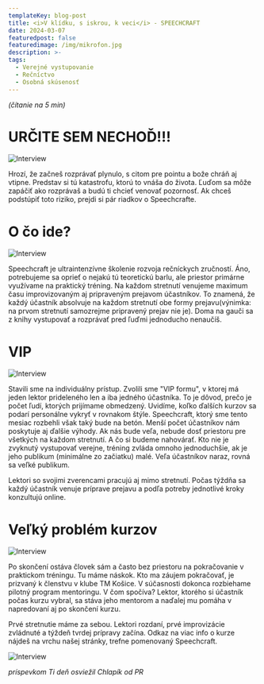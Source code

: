 ```yaml
---
templateKey: blog-post
title: <i>V klídku, s iskrou, k veci</i> - SPEECHCRAFT
date: 2024-03-07
featuredpost: false
featuredimage: /img/mikrofon.jpg
description: >-
tags:
  - Verejné vystupovanie
  - Rečníctvo
  - Osobná skúsenosť
---
```


*(čítanie na 5 min)*


# URČITE SEM NECHOĎ!!! 

![Interview](/img/stop.jpg)

Hrozí, že začneš rozprávať plynulo, s citom pre pointu a bože chráň aj vtipne. Predstav si tú katastrofu,
ktorú to vnáša do života. Ľuďom sa môže zapáčiť ako rozprávaš a budú ti chcieť venovať pozornosť. Ak chceš
podstúpiť toto riziko, prejdi si pár riadkov o Speechcrafte.

# O čo ide?

![Interview](/img/mystery-box-with-surprise.jpg)

Speechcraft je ultraintenzívne školenie rozvoja rečníckych zručností. Áno, potrebujeme sa oprieť o nejakú tú
teoretickú barlu, ale priestor primárne využívame na praktický tréning. Na každom stretnutí venujeme maximum
času improvizovaným aj pripraveným prejavom účastníkov. To znamená, že každý účastník absolvuje na každom
stretnutí obe formy prejavu(výnimka: na prvom stretnutí samozrejme pripravený prejav nie je).  Doma na gauči
sa z knihy vystupovať a rozprávať pred ľuďmi jednoducho nenaučíš.

# VIP

![Interview](/img/VIP.jpg)

Stavili sme na individuálny prístup. Zvolili sme "VIP formu", v ktorej má jeden lektor prideleného len a iba
jedného účastníka. To je dôvod, prečo je počet ľudí, ktorých prijímame obmedzený. Uvidíme, koľko ďalších kurzov
sa podarí personálne vykryť v rovnakom štýle. Speechcraft, ktorý sme tento mesiac rozbehli však taký bude na
betón. Menší počet účastníkov nám poskytuje aj ďalšie výhody. Ak nás bude veľa, nebude dosť priestoru pre všetkých
na každom stretnutí. A čo si budeme nahovárať. Kto nie je zvyknutý vystupovať verejne, tréning zvláda omnoho
jednoduchšie, ak je jeho publikum (minimálne zo začiatku) malé. Veľa účastníkov naraz, rovná sa veľké publikum.

Lektori so svojimi zverencami pracujú aj mimo stretnutí. Počas týždňa sa každý účastník venuje príprave prejavu
a podľa potreby jednotlivé kroky konzultujú online.

# Veľký problém kurzov

![Interview](/img/serious-problems.jpg)

Po skončení ostáva človek sám a často bez priestoru na pokračovanie v praktickom tréningu. Tu máme náskok. Kto ma
záujem pokračovať, je prizvaný k členstvu v klube TM Košice. V súčasnosti dokonca rozbiehame pilotný program
mentoringu. V čom spočíva? Lektor, ktorého si účastník počas kurzu vybral, sa stáva jeho mentorom a naďalej mu
pomáha v napredovaní aj po skončení kurzu.

Prvé stretnutie máme za sebou. Lektori rozdaní, prvé improvizácie zvládnuté a týždeň tvrdej prípravy začína.
Odkaz na viac info o kurze nájdeš na vrchu našej stránky, trefne pomenovaný Speechcraft. 

![Interview](/img/gentleman.jpg)

*príspevkom Ti deň osviežil Chlapík od PR*


